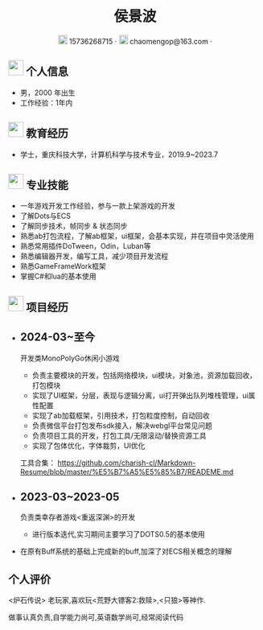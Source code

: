  <center>
     <h1>侯景波</h1>
     <div>
         <span>
             <img src="assets/phone-solid.svg" width="18px">
             15736268715
         </span>
         ·
         <span>
             <img src="assets/envelope-solid.svg" width="18px">
             chaomengop@163.com
         </span>
         ·
     </div>
 </center>


 ## <img src="assets/info-circle-solid.svg" width="30px"> 个人信息 

 - 男，2000 年出生
 - 工作经验：1年内

## <img src="assets/graduation-cap-solid.svg" width="30px"> 教育经历

- 学士，重庆科技大学，计算机科学与技术专业，2019.9~2023.7

## <img src="assets/briefcase-solid.svg" width="30px"> 专业技能

- 一年游戏开发工作经验，参与一款上架游戏的开发
- 了解Dots与ECS
- 了解同步技术，帧同步 & 状态同步
- 熟悉ab打包流程，了解ab框架，ui框架，会基本实现，并在项目中灵活使用
- 熟悉常用插件DoTween，Odin，Luban等
- 熟悉编辑器开发，编写工具，减少项目开发流程
- 熟悉GameFrameWork框架
- 掌握C#和lua的基本使用

## <img src="assets/briefcase-solid.svg" width="30px"> 项目经历

- ##  2024-03~至今

   开发类MonoPolyGo休闲小游戏

   - 负责主要模块的开发，包括网络模块，ui模块，对象池，资源加载回收，打包模块
   - 实现了UI框架，分层，表现与逻辑分离，ui打开弹出队列堆栈管理，ui属性配置
   - 实现了ab加载框架，引用技术，打包粒度控制，自动回收
   - 负责微信平台打包发布sdk接入，解决webgl平台常见问题
   - 负责项目工具的开发，打包工具/无限滚动/替换资源工具
   - 实现了包体优化，字体裁剪，UI优化

   工具合集： https://github.com/charish-cl/Markdown-Resume/blob/master/%E5%B7%A5%E5%85%B7/READEME.md

- ## 2023-03~2023-05

   负责类幸存者游戏<重返深渊>的开发

   - 进行版本迭代,实习期间主要学习了DOTS0.5的基本使用
   
- 在原有Buff系统的基础上完成新的buff,加深了对ECS相关概念的理解

## 个人评价

<炉石传说> 老玩家,喜欢玩<荒野大镖客2:救赎>,<只狼>等神作.

做事认真负责,自学能力尚可,英语数学尚可,经常阅读代码